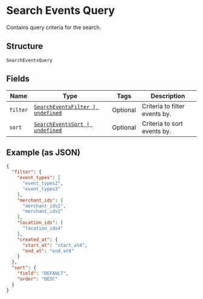 <!-- Optimized: 2025-10-06 -->
<!-- RPM: 1.6.2.1.1.6.2.1_search-events-query_20251006 -->
<!-- Session: E2E RPM DNA Application -->
<!-- AOM: RND (Reggie & Dro) -->
<!-- COI: TECHNOLOGY -->
<!-- RPM: HIGH -->
<!-- ACTION: BUILD -->


# Search Events Query

Contains query criteria for the search.

## Structure

`SearchEventsQuery`

## Fields

| Name | Type | Tags | Description |
|  --- | --- | --- | --- |
| `filter` | [`SearchEventsFilter \| undefined`](../../doc/models/search-events-filter.md) | Optional | Criteria to filter events by. |
| `sort` | [`SearchEventsSort \| undefined`](../../doc/models/search-events-sort.md) | Optional | Criteria to sort events by. |

## Example (as JSON)

```json
{
  "filter": {
    "event_types": [
      "event_types2",
      "event_types3"
    ],
    "merchant_ids": [
      "merchant_ids1",
      "merchant_ids2"
    ],
    "location_ids": [
      "location_ids4"
    ],
    "created_at": {
      "start_at": "start_at4",
      "end_at": "end_at8"
    }
  },
  "sort": {
    "field": "DEFAULT",
    "order": "DESC"
  }
}
```

